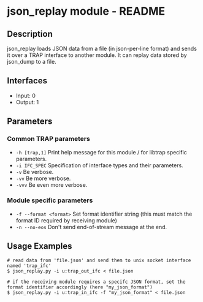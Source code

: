 # json_replay module - README

## Description
json_replay loads JSON data from a file (in json-per-line format) and sends it over a TRAP interface to another module.
It can replay data stored by json_dump to a file.

## Interfaces
- Input: 0
- Output: 1

## Parameters
### Common TRAP parameters
- `-h [trap,1]`      Print help message for this module / for libtrap specific parameters.
- `-i IFC_SPEC`      Specification of interface types and their parameters.
- `-v`               Be verbose.
- `-vv`              Be more verbose.
- `-vvv`             Be even more verbose.

### Module specific parameters
- `-f --format <format>`  Set format identifier string (this must match the format ID required by receiving module)
- `-n --no-eos`           Don't send end-of-stream message at the end.

## Usage Examples
```
# read data from 'file.json' and send them to unix socket interface named 'trap_ifc'
$ json_replay.py -i u:trap_out_ifc < file.json

# if the receiving module requires a specifc JSON format, set the format identifier accordingly (here "my_json_format")
$ json_replay.py -i u:trap_in_ifc -f "my_json_format" < file.json
```
